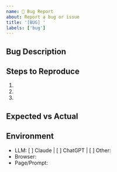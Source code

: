 ```yaml
---
name: 🐛 Bug Report
about: Report a bug or issue
title: '[BUG] '
labels: ['bug']
---
```


## Bug Description


## Steps to Reproduce
1. 
2. 
3. 

## Expected vs Actual


## Environment
- LLM: [ ] Claude | [ ] ChatGPT | [ ] Other:
- Browser: 
- Page/Prompt: